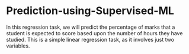 # Prediction-using-Supervised-ML
In this regression task, we will predict the percentage of marks that a student is expected to score based upon the number of hours they have studied.
This is a simple linear regression task, as it involves just two variables.
